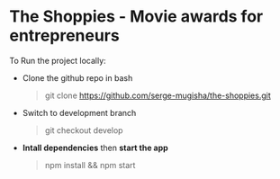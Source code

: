 # The Shoppies - Movie awards for entrepreneurs

To Run the project locally:
- Clone the github repo in bash
	> git clone https://github.com/serge-mugisha/the-shoppies.git
	
- Switch to development branch
	> git checkout develop
	
- **Intall dependencies** then **start the app**
	> npm install && npm start
